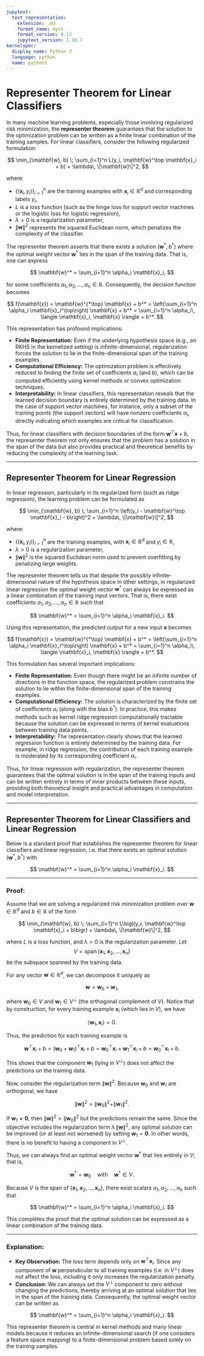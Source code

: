 ```yaml
---
jupytext:
  text_representation:
    extension: .md
    format_name: myst
    format_version: 0.13
    jupytext_version: 1.16.7
kernelspec:
  display_name: Python 3
  language: python
  name: python3
---
```

# Representer Theorem for Linear Classifiers

In many machine learning problems, especially those involving regularized risk minimization, the **representer theorem** guarantees that the solution to the optimization problem can be written as a finite linear combination of the training samples. For linear classifiers, consider the following regularized formulation:

$$
\min_{\mathbf{w}, b} \; \sum_{i=1}^n L(y_i, \mathbf{w}^\top \mathbf{x}_i + b) + \lambda\, \|\mathbf{w}\|^2,
$$

where:
- $\{(\mathbf{x}_i, y_i)\}_{i=1}^n$ are the training examples with $\mathbf{x}_i \in \mathbb{R}^d$ and corresponding labels $y_i$,
- $L$ is a loss function (such as the hinge loss for support vector machines or the logistic loss for logistic regression),
- $\lambda > 0$ is a regularization parameter,
- $\|\mathbf{w}\|^2$ represents the squared Euclidean norm, which penalizes the complexity of the classifier.

The representer theorem asserts that there exists a solution $(\mathbf{w}^*, b^*)$ where the optimal weight vector $\mathbf{w}^*$ lies in the span of the training data. That is, one can express

$$
\mathbf{w}^* = \sum_{i=1}^n \alpha_i \mathbf{x}_i,
$$

for some coefficients $\alpha_1, \alpha_2, \dots, \alpha_n \in \mathbb{R}$. Consequently, the decision function becomes

$$
f(\mathbf{x}) = \mathbf{w}^{*\top} \mathbf{x} + b^* 
= \left(\sum_{i=1}^n \alpha_i \mathbf{x}_i^\top\right) \mathbf{x} + b^*
= \sum_{i=1}^n \alpha_i\, \langle \mathbf{x}_i, \mathbf{x} \rangle + b^*.
$$

This representation has profound implications:

- **Finite Representation:** Even if the underlying hypothesis space (e.g., an RKHS in the kernelized setting) is infinite-dimensional, regularization forces the solution to lie in the finite-dimensional span of the training examples.
- **Computational Efficiency:** The optimization problem is effectively reduced to finding the finite set of coefficients $\alpha_i$ (and $b$), which can be computed efficiently using kernel methods or convex optimization techniques.
- **Interpretability:** In linear classifiers, this representation reveals that the learned decision boundary is entirely determined by the training data. In the case of support vector machines, for instance, only a subset of the training points (the support vectors) will have nonzero coefficients $\alpha_i$, directly indicating which examples are critical for classification.

Thus, for linear classifiers with decision boundaries of the form $\mathbf{w}^\top \mathbf{x} + b$, the representer theorem not only ensures that the problem has a solution in the span of the data but also provides practical and theoretical benefits by reducing the complexity of the learning task.

---

## Representer Theorem for Linear Regression

In linear regression, particularly in its regularized form (such as ridge regression), the learning problem can be formulated as

$$
\min_{\mathbf{w}, b} \; \sum_{i=1}^n \left(y_i - \mathbf{w}^\top \mathbf{x}_i - b\right)^2 + \lambda\, \|\mathbf{w}\|^2,
$$

where:
- $\{(\mathbf{x}_i, y_i)\}_{i=1}^n$ are the training examples, with $\mathbf{x}_i \in \mathbb{R}^d$ and $y_i \in \mathbb{R}$,
- $\lambda > 0$ is a regularization parameter,
- $\|\mathbf{w}\|^2$ is the squared Euclidean norm used to prevent overfitting by penalizing large weights.

The representer theorem tells us that despite the possibly infinite-dimensional nature of the hypothesis space in other settings, in regularized linear regression the optimal weight vector $\mathbf{w}^*$ can always be expressed as a linear combination of the training input vectors. That is, there exist coefficients $\alpha_1, \alpha_2, \dots, \alpha_n \in \mathbb{R}$ such that

$$
\mathbf{w}^* = \sum_{i=1}^n \alpha_i \mathbf{x}_i.
$$

Using this representation, the predicted output for a new input $\mathbf{x}$ becomes

$$
f(\mathbf{x}) = \mathbf{w}^{*\top} \mathbf{x} + b^* 
= \left(\sum_{i=1}^n \alpha_i \mathbf{x}_i^\top\right) \mathbf{x} + b^*
= \sum_{i=1}^n \alpha_i\, \langle \mathbf{x}_i, \mathbf{x} \rangle + b^*.
$$

This formulation has several important implications:

- **Finite Representation:** Even though there might be an infinite number of directions in the function space, the regularized problem constrains the solution to lie within the finite-dimensional span of the training examples.
- **Computational Efficiency:** The solution is characterized by the finite set of coefficients $\alpha_i$ (along with the bias $b^*$). In practice, this makes methods such as kernel ridge regression computationally tractable because the solution can be expressed in terms of kernel evaluations between training data points.
- **Interpretability:** The representation clearly shows that the learned regression function is entirely determined by the training data. For example, in ridge regression, the contribution of each training example is moderated by its corresponding coefficient $\alpha_i$.

Thus, for linear regression with regularization, the representer theorem guarantees that the optimal solution is in the span of the training inputs and can be written entirely in terms of inner products between these inputs, providing both theoretical insight and practical advantages in computation and model interpretation.

--- 
## Representer Theorem for Linear Classifiers and Linear Regression

Below is a standard proof that establishes the representer theorem for linear classifiers and linear regression, i.e. that there exists an optimal solution $(\mathbf{w}^*, b^*)$ with

$$
\mathbf{w}^* = \sum_{i=1}^n \alpha_i \mathbf{x}_i.
$$

---

### Proof:

Assume that we are solving a regularized risk minimization problem over $\mathbf{w} \in \mathbb{R}^d$ and $b \in \mathbb{R}$ of the form

$$
\min_{\mathbf{w}, b} \; \sum_{i=1}^n L\bigl(y_i, \mathbf{w}^\top \mathbf{x}_i + b\bigr) + \lambda\, \|\mathbf{w}\|^2,
$$

where $L$ is a loss function, and $\lambda>0$ is the regularization parameter. Let 
$$
V = \operatorname{span}\{\mathbf{x}_1, \mathbf{x}_2, \dots, \mathbf{x}_n\}
$$
be the subspace spanned by the training data.

For any vector $\mathbf{w} \in \mathbb{R}^d$, we can decompose it uniquely as

$$
\mathbf{w} = \mathbf{w}_0 + \mathbf{w}_1,
$$

where $\mathbf{w}_0 \in V$ and $\mathbf{w}_1 \in V^\perp$ (the orthogonal complement of $V$). Notice that by construction, for every training example $\mathbf{x}_i$ (which lies in $V$), we have

$$
\langle \mathbf{w}_1, \mathbf{x}_i \rangle = 0.
$$

Thus, the prediction for each training example is

$$
\mathbf{w}^\top \mathbf{x}_i + b = (\mathbf{w}_0 + \mathbf{w}_1)^\top \mathbf{x}_i + b = \mathbf{w}_0^\top \mathbf{x}_i + \mathbf{w}_1^\top \mathbf{x}_i + b = \mathbf{w}_0^\top \mathbf{x}_i + b.
$$

This shows that the component $\mathbf{w}_1$ (lying in $V^\perp$) does not affect the predictions on the training data.

Now, consider the regularization term $\|\mathbf{w}\|^2$. Because $\mathbf{w}_0$ and $\mathbf{w}_1$ are orthogonal, we have

$$
\|\mathbf{w}\|^2 = \|\mathbf{w}_0\|^2 + \|\mathbf{w}_1\|^2.
$$

If $\mathbf{w}_1 \neq \mathbf{0}$, then $\|\mathbf{w}\|^2 > \|\mathbf{w}_0\|^2$ but the predictions remain the same. Since the objective includes the regularization term $\lambda\,\|\mathbf{w}\|^2$, any optimal solution can be improved (or at least not worsened) by setting $\mathbf{w}_1 = \mathbf{0}$. In other words, there is no benefit to having a component in $V^\perp$.

Thus, we can always find an optimal weight vector $\mathbf{w}^*$ that lies entirely in $V$; that is,

$$
\mathbf{w}^* = \mathbf{w}_0 \quad \text{with} \quad \mathbf{w}^* \in V.
$$

Because $V$ is the span of $\{\mathbf{x}_1, \mathbf{x}_2, \dots, \mathbf{x}_n\}$, there exist scalars $\alpha_1, \alpha_2, \dots, \alpha_n$ such that

$$
\mathbf{w}^* = \sum_{i=1}^n \alpha_i \mathbf{x}_i.
$$

This completes the proof that the optimal solution can be expressed as a linear combination of the training data.

---

### Explanation:

- **Key Observation:** The loss term depends only on $\mathbf{w}^\top \mathbf{x}_i$. Since any component of $\mathbf{w}$ perpendicular to all training examples (i.e. in $V^\perp$) does not affect the loss, including it only increases the regularization penalty.
- **Conclusion:** We can always set the $V^\perp$ component to zero without changing the predictions, thereby arriving at an optimal solution that lies in the span of the training data. Consequently, the optimal weight vector can be written as

$$
\mathbf{w}^* = \sum_{i=1}^n \alpha_i \mathbf{x}_i.
$$

This representer theorem is central in kernel methods and many linear models because it reduces an infinite-dimensional search (if one considers a feature space mapping) to a finite-dimensional problem based solely on the training samples.

